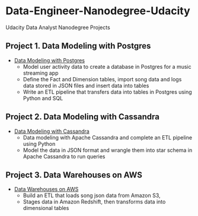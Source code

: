 # Data-Engineer-Nanodegree-Udacity
Udacity Data Analyst Nanodegree Projects

## Project 1. Data Modeling with Postgres
- <A href='https://github.com/yumengdong/Data-Engineer-Nanodegree-Udacity/blob/master/Project_data%20modeling%20with%20postgres/README.md'>Data Modeling with Postgres</A><BR>
  - Model user activity data to create a database in Postgres for a music streaming app
  - Define the Fact and Dimension tables, import song data and logs data stored in JSON files and insert data into tables
  - Write an ETL pipeline that transfers data into tables in Postgres using Python and SQL
  
## Project 2. Data Modeling with Cassandra
- <A href='https://github.com/yumengdong/Data-Engineer-Nanodegree-Udacity/blob/master/Project_Data%20Modeling%20with%20Apache%20Cassandra/Project_1B_%20Project_Template.ipynb'>Data Modeling with Cassandra</A><BR>
	- Data modeling with Apache Cassandra and complete an ETL pipeline using Python
  - Model the data in JSON format and wrangle them into star schema in Apache Cassandra to run queries

## Project 3. Data Warehouses on AWS
- <A href='https://github.com/yumengdong/Data-Engineer-Nanodegree-Udacity/blob/master/Project_data%20modeling%20with%20postgres/README.md'>Data Warehouses on AWS</A><BR>
  - Build an ETL that loads song json data from Amazon S3, 
  - Stages data in Amazon Redshift, then transforms data into dimensional tables
